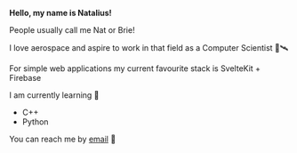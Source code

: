 **Hello, my name is Natalius!**  

People usually call me Nat or Brie! 

I love aerospace and aspire to work in that field as a Computer Scientist 📡🛰️ 

For simple web applications my current favourite stack is SvelteKit + Firebase 

I am currently learning 🌱
- C++
- Python

You can reach me by [email](mailto:me@natalius.cc) 🧭 
<!--
- 🔭 I’m currently working on ...
- 🌱 I’m currently learning ...
- 👯 I’m looking to collaborate on ...
- 🤔 I’m looking for help with ...
- 💬 Ask me about ...
- 📫 How to reach me: ...
- 😄 Pronouns: ...
- ⚡ Fun fact: ...
-->
